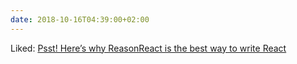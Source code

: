 ```yaml
---
date: 2018-10-16T04:39:00+02:00
---
```


Liked: [Psst! Here’s why ReasonReact is the best way to write React](https://medium.freecodecamp.org/psst-heres-why-reasonreact-is-the-best-way-to-write-react-5088d434d035)
